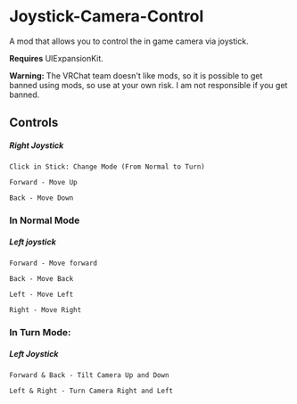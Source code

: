 # Joystick-Camera-Control

A mod that allows you to control the in game camera via joystick.

**Requires**  UIExpansionKit.

**Warning:** The VRChat team doesn't like mods, so it is possible to get banned using mods, so use at your own risk. I am not responsible if you get banned.


## Controls


##### Right Joystick

	Click in Stick: Change Mode (From Normal to Turn)

	Forward - Move Up

	Back - Move Down



### In Normal Mode

##### Left joystick

	Forward - Move forward

	Back - Move Back

	Left - Move Left

	Right - Move Right



### In Turn Mode:

##### Left Joystick

	Forward & Back - Tilt Camera Up and Down

	Left & Right - Turn Camera Right and Left

